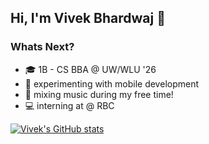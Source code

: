 ## Hi, I'm Vivek Bhardwaj 👋 

### Whats Next?
* 🎓 1B - CS BBA @ UW/WLU '26
* 📱 experimenting with mobile development
* 🎹 mixing music during my free time!
* 💻 interning at @ RBC

[![Vivek's GitHub stats](https://github-readme-stats.vercel.app/api?username=vivekbw&show_icons=true&theme=nightowl)](https://github.com/vivekbw/github-readme-stats)
